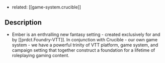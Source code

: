 
- related: [[game-system.crucible]]

## Description

- Ember is an enthralling new fantasy setting - created exclusively for and by [[prdct.Foundry-VTT]]. In conjunction with Crucible - our own game system - we have a powerful trinity of VTT platform, game system, and campaign setting that together construct a foundation for a lifetime of roleplaying gaming content.